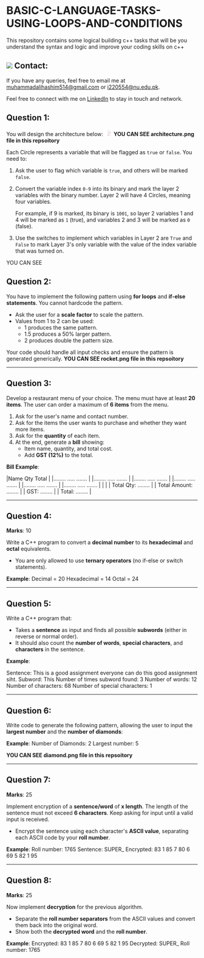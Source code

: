 # BASIC-C-LANGUAGE-TASKS-USING-LOOPS-AND-CONDITIONS
This repository contains some logical building c++ tasks that will be you understand the syntax and logic and improve your coding skills on c++

## <img src="https://img.icons8.com/ios/50/000000/email-open.png" width="20"/> Contact:
If you have any queries, feel free to email me at [muhammadalihashim514@gmail.com](mailto:muhammadalihashim514@gmail.com) or [i220554@nu.edu.pk](mailto:i220554@nu.edu.pk).

Feel free to connect with me on [LinkedIn](https://www.linkedin.com/in/muhammad-ali-hashim-5115882b4) to stay in touch and network.

## Question 1:  

You will design the architecture below: <img src="architecture.png" width="20"/>
**YOU CAN SEE architecture.png file in this repsoitory**

Each Circle represents a variable that will be flagged as `true` or `false`. You need to:
1. Ask the user to flag which variable is `true`, and others will be marked `false`.
2. Convert the variable index `0-9` into its binary and mark the layer 2 variables with the binary number. Layer 2 will have 4 Circles, meaning four variables.
   
   For example, if 9 is marked, its binary is `1001`, so layer 2 variables 1 and 4 will be marked as `1` (true), and variables 2 and 3 will be marked as `0` (false).
3. Use the switches to implement which variables in Layer 2 are `True` and `False` to mark Layer 3's only variable with the value of the index variable that was turned on.

YOU CAN SEE 

## Question 2:  

You have to implement the following pattern using **for loops** and **if-else statements**. You cannot hardcode the pattern.

- Ask the user for a **scale factor** to scale the pattern.
- Values from 1 to 2 can be used:
  - 1 produces the same pattern.
  - 1.5 produces a 50% larger pattern.
  - 2 produces double the pattern size.

Your code should handle all input checks and ensure the pattern is generated generically.
**YOU CAN SEE rocket.png file in this repsoitory**

---

## Question 3:  

Develop a restaurant menu of your choice. The menu must have at least **20 items**. The user can order a maximum of **6 items** from the menu.

1. Ask for the user's name and contact number.
2. Ask for the items the user wants to purchase and whether they want more items.
3. Ask for the **quantity** of each item.
4. At the end, generate a **bill** showing:
   - Item name, quantity, and total cost.
   - Add **GST (12%)** to the total.

**Bill Example**:

|Name Qty Total | |…….. ….. ……. | |…….. ….. ……. | |…….. ….. ……. | |…….. ….. ……. | |…….. ….. ……. | |…….. ….. ……. | | | | Total Qty: …….. | | Total Amount: …….. | | GST: …….. | | Total: …….. |


---

## Question 4:  
**Marks**: 10

Write a C++ program to convert a **decimal number** to its **hexadecimal** and **octal** equivalents.  
- You are only allowed to use **ternary operators** (no if-else or switch statements).
  
**Example**:
Decimal = 20
Hexadecimal = 14
Octal = 24


---

## Question 5:  

Write a C++ program that:
- Takes a **sentence** as input and finds all possible **subwords** (either in reverse or normal order).
- It should also count the **number of words**, **special characters**, and **characters** in the sentence.

**Example**:

Sentence: This is a good assignment everyone can do this good assignment siht.
Subword: This
Number of times subword found: 3
Number of words: 12
Number of characters: 68
Number of special characters: 1


---

## Question 6:  

Write code to generate the following pattern, allowing the user to input the **largest number** and the **number of diamonds**:

**Example**:
Number of Diamonds: 2
Largest number: 5

**YOU CAN SEE diamond.png file in this repsoitory**



---

## Question 7:  
**Marks**: 25

Implement encryption of a **sentence/word** of **x length**. The length of the sentence must not exceed **6 characters**. Keep asking for input until a valid input is received.

- Encrypt the sentence using each character's **ASCII value**, separating each ASCII code by your **roll number**.

**Example**:
Roll number: 1765
Sentence: SUPER_
Encrypted: 83 1 85 7 80 6 69 5 82 1 95


---

## Question 8:  
**Marks**: 25

Now implement **decryption** for the previous algorithm.  
- Separate the **roll number separators** from the ASCII values and convert them back into the original word.
- Show both the **decrypted word** and the **roll number**.

**Example**:
Encrypted: 83 1 85 7 80 6 69 5 82 1 95
Decrypted: SUPER_
Roll number: 1765
